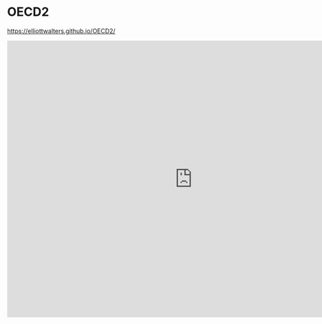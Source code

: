 # OECD2

https://elliottwalters.github.io/OECD2/


<iframe src="https://data.oecd.org/chart/5CMK" width="860" height="645" style="border: 0" mozallowfullscreen="true" webkitallowfullscreen="true" allowfullscreen="true"><a href="https://data.oecd.org/chart/5CMK" target="_blank">OECD Chart: General government debt, Total, % of GDP, Annual, 2015</a></iframe>
